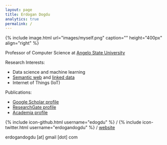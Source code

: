 ```yaml
---
layout: page 
title: Erdogan Dogdu
analytics: true
permalink: / 
---
```

 
{% include image.html url="images/myself.png" caption="" height="400px" align="right" %} 

Professor of Computer Science at <a href="https://www.angelo.edu/content/profiles/9482-erdoan-dodu" target="_new">Angelo State University</a>

Research Interests:
- Data science and machine learning
- <a href="https://www.w3.org/standards/semanticweb/" target="_blank">Semantic web</a> and <a href="http://linkeddata.org" target="_blank">linked data</a>
- Internet of Things (IoT)

Publications:
- <a href="https://scholar.google.com/citations?user=qf_m43MAAAAJ&hl=en" target="_blank">Google Scholar profile</a>
- <a href="https://www.researchgate.net/profile/Erdogan_Dogdu" target="_blank">ResearchGate profile</a>
- <a href="https://angelo.academia.edu/ErdoganDogdu" target="_blank">Academia profile</a>

{% include icon-github.html username="edogdu" %} /
{% include icon-twitter.html username="erdogandogdu" %} /
<i class='fa fa-fire'></i> <a href="http://edogdu.github.io">website</a>

<i class="fa fa-envelope" aria-hidden="true"></i> erdogandogdu [at] gmail [dot] com



